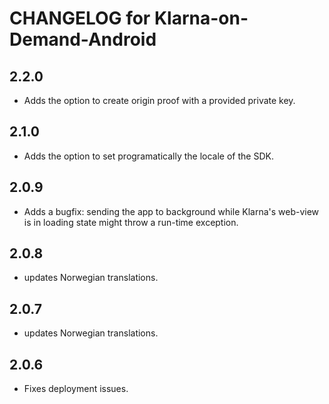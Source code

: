# CHANGELOG for Klarna-on-Demand-Android

## 2.2.0
* Adds the option to create origin proof with a provided private key.

## 2.1.0
* Adds the option to set programatically the locale of the SDK.

## 2.0.9
* Adds a bugfix: sending the app to background while Klarna's web-view is in loading state might throw a run-time exception.

## 2.0.8
* updates Norwegian translations.

## 2.0.7
* updates Norwegian translations.

## 2.0.6
* Fixes deployment issues.
